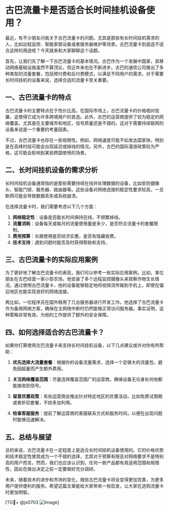 # 古巴流量卡是否适合长时间挂机设备使用？

最近，有不少朋友问我关于古巴流量卡的问题。尤其是那些有长时间挂机需求的人，比如远程监控、智能家居设备或者服务器维护等场景。古巴流量卡到底适不适合这样的用途呢？今天就来和大家聊聊这个话题。

首先，让我们先了解一下古巴流量卡的基本情况。古巴作为一个发展中国家，其移动网络基础设施虽然不算顶尖，但近年来也在不断进步。古巴的通信公司推出了多种类型的流量套餐，包括预付费和后付费模式，以满足不同用户的需求。对于需要长时间挂机的设备来说，选择合适的流量卡至关重要。

## 一、古巴流量卡的特点

古巴流量卡的主要特点在于性价比高。在国际市场上，古巴流量卡的价格相对低廉，这使得它成为许多跨境用户的首选。此外，古巴的运营商提供了较为稳定的网络覆盖，尤其是在主要城市和地区，信号质量还是不错的。这对于需要持续联网的设备来说是一个重要的考量因素。

不过，古巴流量卡也存在一些局限性。例如，网络速度可能不如发达国家快，特别是在高峰时段可能会出现延迟或掉线的情况。另外，古巴的国际漫游政策较为严格，这可能会影响到某些跨国使用的场景。

## 二、长时间挂机设备的需求分析

长时间挂机设备通常指的是那些需要持续在线并处理数据的设备，比如安防摄像头、智能门锁、服务器、路由器等。这些设备对网络连接的稳定性要求较高，一旦断网可能会导致数据丢失或系统崩溃。

在选择流量卡时，我们需要考虑以下几个方面：

1. **网络稳定性**：设备是否能长时间保持在线，不频繁掉线。
2. **流量消耗**：设备每天或每月的流量使用量是多少，是否符合流量卡的套餐限制。
3. **费用预算**：长期使用是否经济实惠，是否有隐藏收费。
4. **技术支持**：遇到问题时能否及时获得帮助和支持。

## 三、古巴流量卡的实际应用案例

为了更好地了解古巴流量卡的表现，我们可以参考一些实际应用案例。比如，某位朋友在古巴经营一家小型农场，他安装了多个远程监控摄像头来观察作物生长情况。通过使用古巴流量卡，他的设备能够稳定地将视频流传输到手机上，即使在偏远地区也能实现良好的网络连接。

再比如，一位程序员在国外租用了几台服务器进行开发工作。他选择了古巴流量卡作为备用网络方案，确保在主网络中断时仍然能够正常访问服务器。事实证明，这种策略非常有效，为他的工作提供了额外的安全保障。

## 四、如何选择适合的古巴流量卡？

如果你打算使用古巴流量卡来支持长时间挂机设备，以下几点建议或许对你有所帮助：

1. **优先选择大流量套餐**：根据你的设备流量需求，选择一个足够大的流量包，避免因超量而产生额外费用。
   
2. **关注网络覆盖范围**：尽量选择覆盖范围广的运营商，确保设备无论身处何地都能接收到信号。

3. **留意优惠政策**：有些运营商会推出针对特定地区的优惠活动，比如免费试用期或者折扣套餐，不妨多加利用。

4. **检查客服服务**：提前了解运营商的客服联系方式和服务时间，以便在出现问题时能够迅速解决。

## 五、总结与展望

总的来说，古巴流量卡在一定程度上是适合长时间挂机设备使用的。它的价格优势和技术稳定性使其成为一个不错的选择，尤其对于预算有限且对网络要求不是特别高的用户而言。然而，我们也应该认识到，任何一款产品都有其适用范围和局限性，因此在做出决定之前一定要做好充分调研。

未来，随着技术的进步和市场的变化，相信古巴流量卡将会变得更加完善，为更多用户提供便利的服务。希望这篇文章能给大家带来一些启发，让大家在选购流量卡时更加明智。

[TG💪+ @jx0703 ![Image](https://github.com/user-attachments/assets/dbca1d08-cadb-493c-b0ec-ad6f7a83f270)]